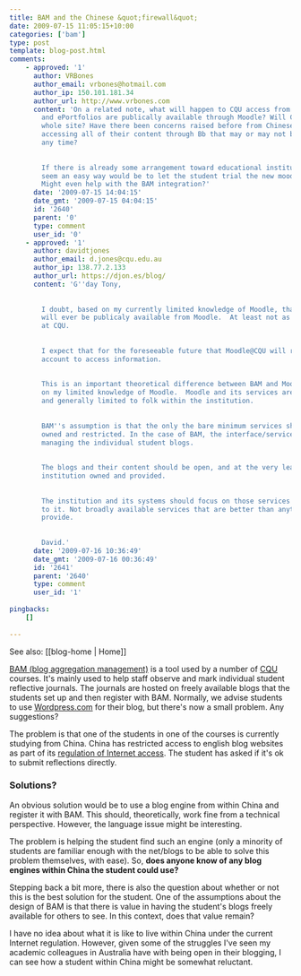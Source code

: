 ```yaml
---
title: BAM and the Chinese &quot;firewall&quot;
date: 2009-07-15 11:05:15+10:00
categories: ['bam']
type: post
template: blog-post.html
comments:
    - approved: '1'
      author: VRBones
      author_email: vrbones@hotmail.com
      author_ip: 150.101.181.34
      author_url: http://www.vrbones.com
      content: 'On a related note, what will happen to CQU access from China when blogging
        and ePortfolios are publically available through Moodle? Will China block the
        whole site? Have there been concerns raised before from Chinese students about
        accessing all of their content through Bb that may or may not be terminated at
        any time?
    
    
        If there is already some arrangement toward educational institutions then it would
        seem an easy way would be to let the student trial the new moodle system for blogging.
        Might even help with the BAM integration?'
      date: '2009-07-15 14:04:15'
      date_gmt: '2009-07-15 04:04:15'
      id: '2640'
      parent: '0'
      type: comment
      user_id: '0'
    - approved: '1'
      author: davidtjones
      author_email: d.jones@cqu.edu.au
      author_ip: 138.77.2.133
      author_url: https://djon.es/blog/
      content: 'G''day Tony,
    
    
        I doubt, based on my currently limited knowledge of Moodle, that blogging/ePortfolios
        will ever be publicaly available from Moodle.  At least not as likely to be implemented
        at CQU.
    
    
        I expect that for the foreseeable future that Moodle@CQU will require an institutional
        account to access information.
    
    
        This is an important theoretical difference between BAM and Moodle - again, based
        on my limited knowledge of Moodle.  Moodle and its services are owned by the institution
        and generally limited to folk within the institution.
    
    
        BAM''s assumption is that the only the bare minimum services should be institutionally
        owned and restricted. In the case of BAM, the interface/services for marking and
        managing the individual student blogs.
    
    
        The blogs and their content should be open, and at the very least student owned.  Not
        institution owned and provided.
    
    
        The institution and its systems should focus on those services that are specific
        to it. Not broadly available services that are better than anything they can ever
        provide.
    
    
        David.'
      date: '2009-07-16 10:36:49'
      date_gmt: '2009-07-16 00:36:49'
      id: '2641'
      parent: '2640'
      type: comment
      user_id: '1'
    
pingbacks:
    []
    
---
```


See also: [[blog-home | Home]]

[BAM (blog aggregation management)](/blog2/research/bam-blog-aggregation-management/) is a tool used by a number of [CQU](http://www.cqu.edu.au/) courses. It's mainly used to help staff observe and mark individual student reflective journals. The journals are hosted on freely available blogs that the students set up and then register with BAM. Normally, we advise students to use [Wordpress.com](http://wordpress.com/) for their blog, but there's now a small problem. Any suggestions?

The problem is that one of the students in one of the courses is currently studying from China. China has restricted access to english blog websites as part of its [regulation of Internet access](http://en.wikipedia.org/wiki/Internet_censorship_in_the_People%27s_Republic_of_China). The student has asked if it's ok to submit reflections directly.

### Solutions?

An obvious solution would be to use a blog engine from within China and register it with BAM. This should, theoretically, work fine from a technical perspective. However, the language issue might be interesting.

The problem is helping the student find such an engine (only a minority of students are familiar enough with the net/blogs to be able to solve this problem themselves, with ease). So, **does anyone know of any blog engines within China the student could use?**

Stepping back a bit more, there is also the question about whether or not this is the best solution for the student. One of the assumptions about the design of BAM is that there is value in having the student's blogs freely available for others to see. In this context, does that value remain?

I have no idea about what it is like to live within China under the current Internet regulation. However, given some of the struggles I've seen my academic colleagues in Australia have with being open in their blogging, I can see how a student within China might be somewhat reluctant.